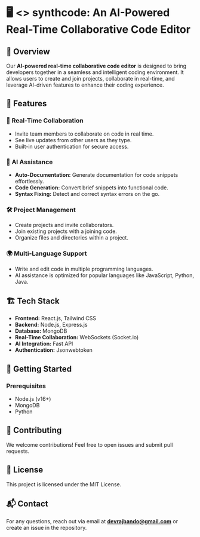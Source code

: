 # 🖥️ <> synthcode: An AI-Powered Real-Time Collaborative Code Editor

## 🚀 Overview
Our **AI-powered real-time collaborative code editor** is designed to bring developers together in a seamless and intelligent coding environment. It allows users to create and join projects, collaborate in real-time, and leverage AI-driven features to enhance their coding experience.

## 🌟 Features
### 🔗 **Real-Time Collaboration**
- Invite team members to collaborate on code in real time.
- See live updates from other users as they type.
- Built-in user authentication for secure access.

### 🤖 **AI Assistance**
- **Auto-Documentation:** Generate documentation for code snippets effortlessly.
- **Code Generation:** Convert brief snippets into functional code.
- **Syntax Fixing:** Detect and correct syntax errors on the go.

### 🛠️ **Project Management**
- Create projects and invite collaborators.
- Join existing projects with a joining code.
- Organize files and directories within a project.

### 🌍 **Multi-Language Support**
- Write and edit code in multiple programming languages.
- AI assistance is optimized for popular languages like JavaScript, Python, Java.

## 🏗️ Tech Stack
- **Frontend:** React.js, Tailwind CSS
- **Backend:** Node.js, Express.js
- **Database:** MongoDB
- **Real-Time Collaboration:** WebSockets (Socket.io)
- **AI Integration:** Fast API
- **Authentication:** Jsonwebtoken

## 📌 Getting Started
### Prerequisites
- Node.js (v16+)
- MongoDB
- Python

## 🤝 Contributing
We welcome contributions! Feel free to open issues and submit pull requests.

## 📜 License
This project is licensed under the MIT License.

## 📬 Contact
For any questions, reach out via email at **devrajbando@gmail.com** or create an issue in the repository.


